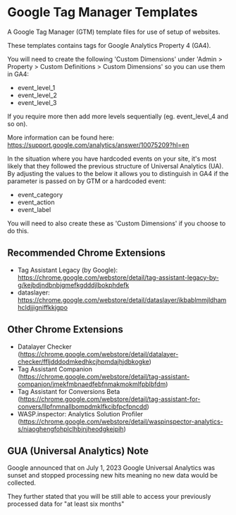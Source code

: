 # Google Tag Manager Templates
A Google Tag Manager (GTM) template files for use of setup of websites.

These templates contains tags for Google Analytics Property 4 (GA4).

You will need to create the following 'Custom Dimensions' under 'Admin > Property > Custom Definitions > Custom Dimensions' so you can use them in GA4:
- event_level_1
- event_level_2
- event_level_3

If you require more then add more levels sequentially (eg. event_level_4 and so on).

More information can be found here: https://support.google.com/analytics/answer/10075209?hl=en

In the situation where you have hardcoded events on your site, it's most likely that they followed the previous structure of Universal Analytics (UA). By adjusting the values to the below it allows you to distinguish in GA4 if the parameter is passed on by GTM or a hardcoded event:
- event_category
- event_action
- event_label

You will need to also create these as 'Custom Dimensions' if you choose to do this.

## Recommended Chrome Extensions
- Tag Assistant Legacy (by Google): https://chrome.google.com/webstore/detail/tag-assistant-legacy-by-g/kejbdjndbnbjgmefkgdddjlbokphdefk
- dataslayer: https://chrome.google.com/webstore/detail/dataslayer/ikbablmmjldhamhcldjjigniffkkjgpo

## Other Chrome Extensions
- Datalayer Checker (https://chrome.google.com/webstore/detail/datalayer-checker/ffljdddodmkedhkcjhpmdajhjdbkogke)
- Tag Assistant Companion (https://chrome.google.com/webstore/detail/tag-assistant-companion/jmekfmbnaedfebfnmakmokmlfpblbfdm)
- Tag Assistant for Conversions Beta (https://chrome.google.com/webstore/detail/tag-assistant-for-convers/llpfnmnallbompdmklfkcibfpcfpncdd)
- WASP.inspector: Analytics Solution Profiler (https://chrome.google.com/webstore/detail/waspinspector-analytics-s/niaoghengfohplclhbjnjheodgkejpih)
## GUA (Universal Analytics) Note
Google announced that on July 1, 2023 Google Universal Analytics was sunset and stopped processing new hits meaning no new data would be collected.

They further stated that you will be still able to access your previously processed data for "at least six months"
